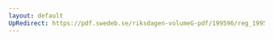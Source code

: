 ```yaml
---
layout: default
UpRedirect: https://pdf.swedeb.se/riksdagen-volumeG-pdf/199596/reg_199596/reg_199596_0201.pdf
---
```

